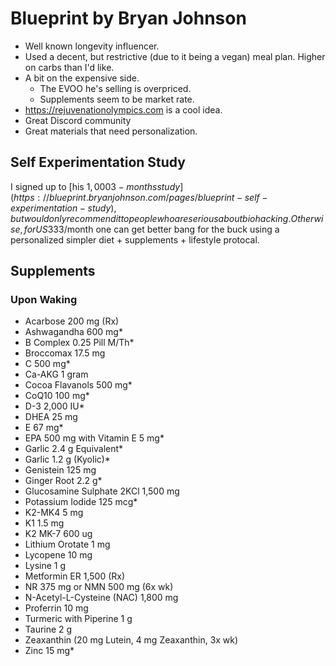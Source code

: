 # Blueprint by Bryan Johnson

- Well known longevity influencer.
- Used a decent, but restrictive (due to it being a vegan) meal plan.
  Higher on carbs than I'd like.
- A bit on the expensive side.
  - The EVOO he's selling is overpriced.
  - Supplements seem to be market rate.
- <https://rejuvenationolympics.com> is a cool idea.
- Great Discord community
- Great materials that need personalization.

## Self Experimentation Study

I signed up to [his $1,000 3-months study](https://blueprint.bryanjohnson.com/pages/blueprint-self-experimentation-study),
but would only recommend it to people who are serious about biohacking.
Otherwise, for US$333/month one can get better bang for the buck using a
personalized simpler diet + supplements + lifestyle protocal.

## Supplements

### Upon Waking

- Acarbose 200 mg (Rx)
- Ashwagandha 600 mg\*
- B Complex 0.25 Pill M/Th\*
- Broccomax 17.5 mg
- C 500 mg\*
- Ca-AKG 1 gram
- Cocoa Flavanols 500 mg\*
- CoQ10 100 mg\*
- D-3 2,000 IU\*
- DHEA 25 mg
- E 67 mg\*
- EPA 500 mg with Vitamin E 5 mg\*
- Garlic 2.4 g Equivalent\*
- Garlic 1.2 g (Kyolic)\*
- Genistein 125 mg
- Ginger Root 2.2 g\*
- Glucosamine Sulphate 2KCl 1,500 mg
- Potassium Iodide 125 mcg\*
- K2-MK4 5 mg
- K1 1.5 mg
- K2 MK-7 600 ug
- Lithium Orotate 1 mg
- Lycopene 10 mg
- Lysine 1 g
- Metformin ER 1,500 (Rx)
- NR 375 mg or NMN 500 mg (6x wk)
- N-Acetyl-L-Cysteine (NAC) 1,800 mg
- Proferrin 10 mg
- Turmeric with Piperine 1 g
- Taurine 2 g
- Zeaxanthin (20 mg Lutein, 4 mg Zeaxanthin, 3x wk)
- Zinc 15 mg\*

